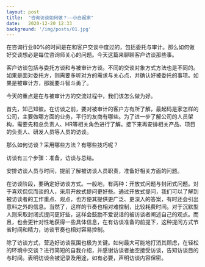 ```yaml
---
layout: post
title:  "咨询访谈如何做？——小白起家"
date:   2020-12-20 12:33
background: '/img/posts/01.jpg'
---
```


在咨询行业80%的时间是在和客户交谈中度过的，包括委托与审计。那么如何做好交谈想必是每位咨询师关心的问题。今天这篇来聊聊客户访谈那些事。

客户访谈包括与委托方谈和与被审计方谈。不同的交谈对象方式方法也是不同的。如果是面对委托方，则需要多听对方的需求与关心点，并确认好被委托的事项。如果是被审计方，那就要斗智斗勇了。

今天的重点是在与被审计方的交流过程中，我们该怎么做为好。

首先，知己知彼。在访谈之前，要对被审计的客户方有所了解，最起码是家怎样的公司，主要做哪方面的业务，平行的友商有哪些。为了进一步了解公司的人员架构，需要先和总负责人、HR等相关角色进行了解。接下来再安排相关产品、项目的负责人、研发人员等人员的访谈。

那么如何访谈？采用哪些方法？有哪些技巧呢？

访谈有三个步骤：准备，访谈与总结。

安排访谈人员与时间，提前了解被访谈人员职责，准备好相关方面的问题。

在访谈阶段，要确定好访谈方式。一般地，有两种：开放式问题与封闭式问题。对于喜欢侃侃而谈的人，采用开放式提问更好些。通过开放式提问，我们可以了解到被访谈者的工作重点、观点，也方便其提供更广泛、更深入的答案，有时还会引出意料之外的信息。当然了，这样的节奏也相对难控制，比较耗费时间。对于沉默型人则采取封闭式提问更好些，这样会鼓励不爱说话的被访谈者阐述自己的观点。而且，也会更针对性地获得一些具体信息，在有访谈准备的前提下，这种提问方式节省时间和精力，访谈节奏也相对容易控制。

除了访谈方式，营造好访谈氛围也极为关键。如何最大可能地打消其顾虑，在轻松的环境中交谈？进行简短的自我介绍，并感谢访谈者抽空接受访谈，告知访谈目的与时间。表明访谈会被记录及用途，如有必要，声明访谈内容保密。



